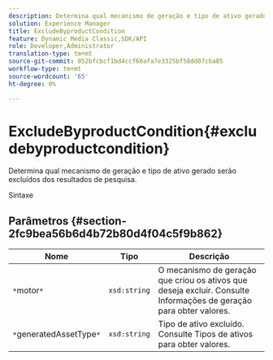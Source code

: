 ```yaml
---
description: Determina qual mecanismo de geração e tipo de ativo gerado serão excluídos dos resultados de pesquisa.
solution: Experience Manager
title: ExcludeByproductCondition
feature: Dynamic Media Classic,SDK/API
role: Developer,Administrator
translation-type: tm+mt
source-git-commit: 052bfcbcf1bd4ccf60afa7e3325bf58dd07cba85
workflow-type: tm+mt
source-wordcount: '65'
ht-degree: 0%

---
```



# ExcludeByproductCondition{#excludebyproductcondition}

Determina qual mecanismo de geração e tipo de ativo gerado serão excluídos dos resultados de pesquisa.

Sintaxe

## Parâmetros {#section-2fc9bea56b6d4b72b80d4f04c5f9b862}

| Nome | Tipo | Descrição |
|---|---|---|
| `*`motor`*` | `xsd:string` | O mecanismo de geração que criou os ativos que deseja excluir. Consulte Informações de geração para obter valores. |
| `*`generatedAssetType`*` | `xsd:string` | Tipo de ativo excluído. Consulte Tipos de ativos para obter valores. |

